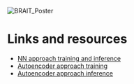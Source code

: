 ![BRAIT_Poster](https://github.com/user-attachments/assets/7cc78351-7eca-40f5-8c34-91213b1a7802)
# Links and resources
- [NN approach training and inference](https://www.kaggle.com/code/andreifrcanu/antrenare-testare-retele-neurale)
- [Autoencoder approach training](https://www.kaggle.com/code/andreifrcanu/antrenare-autoencoder)
- [Autoencoder approach inference](https://www.kaggle.com/code/andreifrcanu/inferenta-autoencoder)
